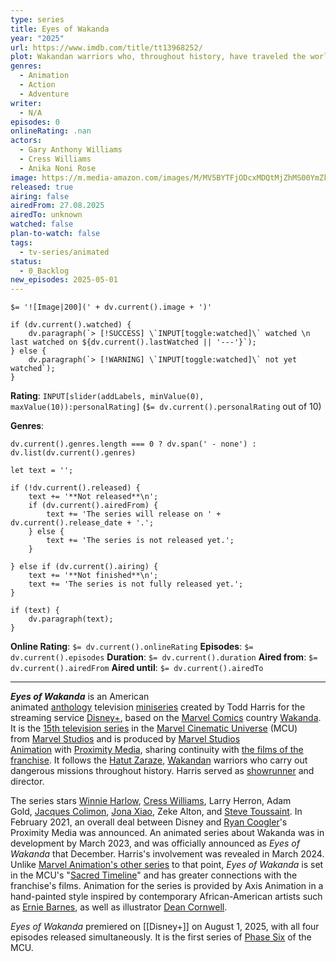 ```yaml
---
type: series
title: Eyes of Wakanda
year: "2025"
url: https://www.imdb.com/title/tt13968252/
plot: Wakandan warriors who, throughout history, have traveled the world to retrieve dangerous vibranium artifacts.
genres:
  - Animation
  - Action
  - Adventure
writer:
  - N/A
episodes: 0
onlineRating: .nan
actors:
  - Gary Anthony Williams
  - Cress Williams
  - Anika Noni Rose
image: https://m.media-amazon.com/images/M/MV5BYTFjODcxMDQtMjZhMS00YmZkLThmMjItMDA1OGE4N2I0YzVkXkEyXkFqcGc@._V1_SX300.jpg
released: true
airing: false
airedFrom: 27.08.2025
airedTo: unknown
watched: false
plan-to-watch: false
tags:
  - tv-series/animated
status:
  - 0_Backlog
new_episodes: 2025-05-01
---
```


`$= '![Image|200](' + dv.current().image + ')'`

```dataviewjs
if (dv.current().watched) {
	dv.paragraph(`> [!SUCCESS] \`INPUT[toggle:watched]\` watched \n last watched on ${dv.current().lastWatched || '---'}`);
} else {
	dv.paragraph(`> [!WARNING] \`INPUT[toggle:watched]\` not yet watched`);
}
```

**Rating**:  `INPUT[slider(addLabels, minValue(0), maxValue(10)):personalRating]` (`$= dv.current().personalRating` out of 10)

**Genres**:
```dataviewjs
dv.current().genres.length === 0 ? dv.span(' - none') : dv.list(dv.current().genres)
```

```dataviewjs
let text = '';

if (!dv.current().released) {
	text += '**Not released**\n';
	if (dv.current().airedFrom) {
		text += 'The series will release on ' + dv.current().release_date + '.';
	} else {
		text += 'The series is not released yet.';
	}
	
} else if (dv.current().airing) {
	text += '**Not finished**\n';
	text += 'The series is not fully released yet.';
}

if (text) {
	dv.paragraph(text);
}
```

**Online Rating**: `$= dv.current().onlineRating`
**Episodes**: `$= dv.current().episodes`
**Duration**:  `$= dv.current().duration`
**Aired from**: `$= dv.current().airedFrom`
**Aired until**: `$= dv.current().airedTo`


___

_**Eyes of Wakanda**_ is an American animated [anthology](https://en.wikipedia.org/wiki/Anthology_series "Anthology series") television [miniseries](https://en.wikipedia.org/wiki/Miniseries "Miniseries") created by Todd Harris for the streaming service [Disney+](https://en.wikipedia.org/wiki/Disney%2B "Disney+"), based on the [Marvel Comics](https://en.wikipedia.org/wiki/Marvel_Comics "Marvel Comics") country [Wakanda](https://en.wikipedia.org/wiki/Wakanda "Wakanda"). It is the [15th television series](https://en.wikipedia.org/wiki/List_of_Marvel_Cinematic_Universe_television_series#Marvel_Studios "List of Marvel Cinematic Universe television series") in the [Marvel Cinematic Universe](https://en.wikipedia.org/wiki/Marvel_Cinematic_Universe "Marvel Cinematic Universe") (MCU) from [Marvel Studios](https://en.wikipedia.org/wiki/Marvel_Studios "Marvel Studios") and is produced by [Marvel Studios Animation](https://en.wikipedia.org/wiki/Marvel_Studios_Animation "Marvel Studios Animation") with [Proximity Media](https://en.wikipedia.org/wiki/Proximity_Media "Proximity Media"), sharing continuity with [the films of the franchise](https://en.wikipedia.org/wiki/List_of_Marvel_Cinematic_Universe_films "List of Marvel Cinematic Universe films"). It follows the [Hatut Zaraze](https://en.wikipedia.org/wiki/Hatut_Zaraze "Hatut Zaraze"), [Wakandan](https://en.wikipedia.org/wiki/Wakanda_\(Marvel_Cinematic_Universe\) "Wakanda (Marvel Cinematic Universe)") warriors who carry out dangerous missions throughout history. Harris served as [showrunner](https://en.wikipedia.org/wiki/Showrunner "Showrunner") and director.

The series stars [Winnie Harlow](https://en.wikipedia.org/wiki/Winnie_Harlow "Winnie Harlow"), [Cress Williams](https://en.wikipedia.org/wiki/Cress_Williams "Cress Williams"), Larry Herron, Adam Gold, [Jacques Colimon](https://en.wikipedia.org/wiki/Jacques_Colimon "Jacques Colimon"), [Jona Xiao](https://en.wikipedia.org/wiki/Jona_Xiao "Jona Xiao"), Zeke Alton, and [Steve Toussaint](https://en.wikipedia.org/wiki/Steve_Toussaint "Steve Toussaint"). In February 2021, an overall deal between Disney and [Ryan Coogler](https://en.wikipedia.org/wiki/Ryan_Coogler "Ryan Coogler")'s Proximity Media was announced. An animated series about Wakanda was in development by March 2023, and was officially announced as _Eyes of Wakanda_ that December. Harris's involvement was revealed in March 2024. Unlike [Marvel Animation's other series](https://en.wikipedia.org/wiki/Marvel_Studios_Animation#Production_library "Marvel Studios Animation") to that point, _Eyes of Wakanda_ is set in the MCU's "[Sacred Timeline](https://en.wikipedia.org/wiki/Sacred_Timeline "Sacred Timeline")" and has greater connections with the franchise's films. Animation for the series is provided by Axis Animation in a hand-painted style inspired by contemporary African-American artists such as [Ernie Barnes](https://en.wikipedia.org/wiki/Ernie_Barnes "Ernie Barnes"), as well as illustrator [Dean Cornwell](https://en.wikipedia.org/wiki/Dean_Cornwell "Dean Cornwell").

_Eyes of Wakanda_ premiered on [[Disney+]] on August 1, 2025, with all four episodes released simultaneously. It is the first series of [Phase Six](https://en.wikipedia.org/wiki/Marvel_Cinematic_Universe:_Phase_Six "Marvel Cinematic Universe: Phase Six") of the MCU.